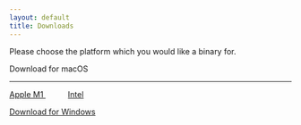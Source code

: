 ```yaml
---
layout: default
title: Downloads
---
```

Please choose the platform which you would like a binary for.

<div class="btn mac" id="mac-btn"><i class="fa-brands fa-apple"></i> Download for macOS<br>
                <hr />
                <a style="margin-right: 20px;"
                href="https://github.com/isaacdoescodes/screenpin/releases/download/alpha/ScreenPin-0.2.0-macOS-arm64.dmg">
                    Apple M1
                </a>
                <a style="margin-left: 20px;"
                href="https://github.com/isaacdoescodes/screenpin/releases/download/alpha/ScreenPin-0.2.0-macOS-x64.dmg">
                    Intel
                </a>
            </div>

<a href="https://github.com/isaacdoescodes/screenpin/releases/download/alpha/ScreenPin-0.2.0-Windows-Setup.exe" class="btn win" id="mac-btn"><i class="fa-brands fa-windows"></i> Download for Windows</a>